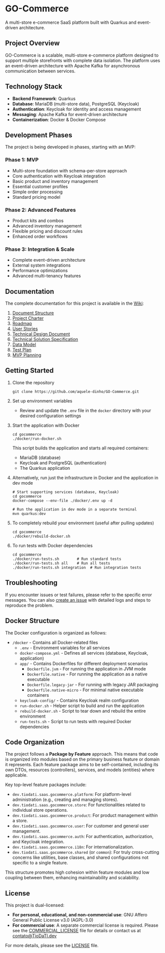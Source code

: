 # GO-Commerce

A multi-store e-commerce SaaS platform built with Quarkus and event-driven architecture.

## Project Overview

GO-Commerce is a scalable, multi-store e-commerce platform designed to support multiple storefronts with complete data isolation. The platform uses an event-driven architecture with Apache Kafka for asynchronous communication between services.

## Technology Stack

-   **Backend Framework**: Quarkus
-   **Database**: MariaDB (multi-store data), PostgreSQL (Keycloak)
-   **Authentication**: Keycloak for identity and access management
-   **Messaging**: Apache Kafka for event-driven architecture
-   **Containerization**: Docker & Docker Compose

## Development Phases

The project is being developed in phases, starting with an MVP:

### Phase 1: MVP

-   Multi-store foundation with schema-per-store approach
-   Core authentication with Keycloak integration
-   Basic product and inventory management
-   Essential customer profiles
-   Simple order processing
-   Standard pricing model

### Phase 2: Advanced Features

-   Product kits and combos
-   Advanced inventory management
-   Flexible pricing and discount rules
-   Enhanced order workflows

### Phase 3: Integration & Scale

-   Complete event-driven architecture
-   External system integrations
-   Performance optimizations
-   Advanced multi-tenancy features

## Documentation

The complete documentation for this project is available in the [Wiki](https://github.com/aquele-dinho/GO-Commerce/wiki):

1. [Document Structure](https://github.com/aquele-dinho/GO-Commerce/wiki/00-Document-Structure)
2. [Project Charter](https://github.com/aquele-dinho/GO-Commerce/wiki/01-Project-Charter)
3. [Roadmap](https://github.com/aquele-dinho/GO-Commerce/wiki/02-Roadmap)
4. [User Stories](https://github.com/aquele-dinho/GO-Commerce/wiki/03-User-Story)
5. [Technical Design Document](https://github.com/aquele-dinho/GO-Commerce/wiki/04-Technical-Design-Document)
6. [Technical Solution Specification](https://github.com/aquele-dinho/GO-Commerce/wiki/05-Technical-Solution-Specification)
7. [Data Model](https://github.com/aquele-dinho/GO-Commerce/wiki/06-Data-Model)
8. [Test Plan](https://github.com/aquele-dinho/GO-Commerce/wiki/07-Test-Plan)
9. [MVP Planning](https://github.com/aquele-dinho/GO-Commerce/wiki/08-MVP-Planning)

## Getting Started

1. Clone the repository

    ```
    git clone https://github.com/aquele-dinho/GO-Commerce.git
    ```

2. Set up environment variables

    - Review and update the `.env` file in the `docker` directory with your desired configuration settings

3. Start the application with Docker

    ```
    cd gocommerce
    ./docker/run-docker.sh
    ```

    This script builds the application and starts all required containers:

    - MariaDB (database)
    - Keycloak and PostgreSQL (authentication)
    - The Quarkus application

4. Alternatively, run just the infrastructure in Docker and the application in dev mode

    ```
    # Start supporting services (database, Keycloak)
    cd gocommerce
    docker-compose --env-file ./docker/.env up -d

    # Run the application in dev mode in a separate terminal
    mvn quarkus:dev
    ```

5. To completely rebuild your environment (useful after pulling updates)

    ```
    cd gocommerce
    ./docker/rebuild-docker.sh
    ```

6. To run tests with Docker dependencies
    ```
    cd gocommerce
    ./docker/run-tests.sh        # Run standard tests
    ./docker/run-tests.sh all    # Run all tests
    ./docker/run-tests.sh integration  # Run integration tests
    ```

## Troubleshooting

If you encounter issues or test failures, please refer to the specific error messages. You can also [create an issue](https://github.com/aquele-dinho/GO-Commerce/issues) with detailed logs and steps to reproduce the problem.

## Docker Structure

The Docker configuration is organized as follows:

-   `/docker` - Contains all Docker-related files
    -   `.env` - Environment variables for all services
    -   `docker-compose.yml` - Defines all services (database, Keycloak, application)
    -   `app/` - Contains Dockerfiles for different deployment scenarios
        -   `Dockerfile.jvm` - For running the application in JVM mode
        -   `Dockerfile.native` - For running the application as a native executable
        -   `Dockerfile.legacy-jar` - For running with legacy JAR packaging
        -   `Dockerfile.native-micro` - For minimal native executable containers
    -   `keycloak-config/` - Contains Keycloak realm configuration
    -   `run-docker.sh` - Helper script to build and run the application
    -   `rebuild-docker.sh` - Script to tear down and rebuild the entire environment
    -   `run-tests.sh` - Script to run tests with required Docker dependencies

## Code Organization

The project follows a **Package by Feature** approach. This means that code is organized into modules based on the primary business feature or domain it represents. Each feature package aims to be self-contained, including its own DTOs, resources (controllers), services, and models (entities) where applicable.

Key top-level feature packages include:

-   `dev.tiodati.saas.gocommerce.platform`: For platform-level administration (e.g., creating and managing stores).
-   `dev.tiodati.saas.gocommerce.store`: For functionalities related to individual store operations.
-   `dev.tiodati.saas.gocommerce.product`: For product management within a store.
-   `dev.tiodati.saas.gocommerce.user`: For customer and general user management.
-   `dev.tiodati.saas.gocommerce.auth`: For authentication, authorization, and Keycloak integration.
-   `dev.tiodati.saas.gocommerce.i18n`: For internationalization.
-   `dev.tiodati.saas.gocommerce.shared` (or `common`): For truly cross-cutting concerns like utilities, base classes, and shared configurations not specific to a single feature.

This structure promotes high cohesion within feature modules and low coupling between them, enhancing maintainability and scalability.

## License

This project is dual-licensed:

-   **For personal, educational, and non-commercial use**: GNU Affero General Public License v3.0 (AGPL-3.0)
-   **For commercial use**: A separate commercial license is required. Please see the [COMMERCIAL_LICENSE](./COMMERCIAL_LICENSE) file for details or contact us at contato@TioDaTI.dev

For more details, please see the [LICENSE](./LICENSE) file.

